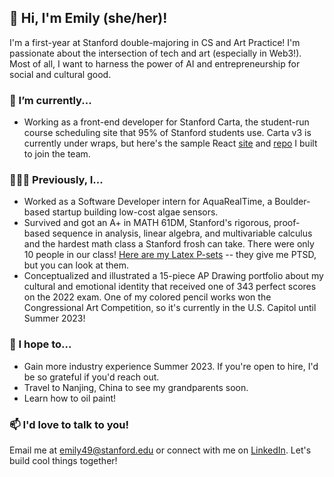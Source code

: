 ## 👋 Hi, I'm Emily (she/her)!

I'm a first-year at Stanford double-majoring in CS and Art Practice! I'm passionate about the intersection of tech and art (especially in Web3!). Most of all, I want to harness the power of AI and entrepreneurship for social and cultural good.

### 🌱 I’m currently...
- Working as a front-end developer for Stanford Carta, the student-run course scheduling site that 95% of Stanford students use. Carta v3 is currently under wraps, but here's the sample React [site](https://ojl3uu.csb.app/) and [repo](https://github.com/49emily/carta-example-site) I built to join the team.

### 👩🏻‍💻 Previously, I...
- Worked as a Software Developer intern for AquaRealTime, a Boulder-based startup building low-cost algae sensors.
- Survived and got an A+ in MATH 61DM, Stanford's rigorous, proof-based sequence in analysis, linear algebra, and multivariable calculus and the hardest math class a Stanford frosh can take. There were only 10 people in our class! [Here are my Latex P-sets](https://www.overleaf.com/read/tfrmvxnvttvt) -- they give me PTSD, but you can look at them.
- Conceptualized and illustrated a 15-piece AP Drawing portfolio about my cultural and emotional identity that received one of 343 perfect scores on the 2022 exam. One of my colored pencil works won the Congressional Art Competition, so it's currently in the U.S. Capitol until Summer 2023!

### 🎯 I hope to...
- Gain more industry experience Summer 2023. If you're open to hire, I'd be so grateful if you'd reach out.
- Travel to Nanjing, China to see my grandparents soon.
- Learn how to oil paint!


### 📫 I'd love to talk to you!
Email me at [emily49@stanford.edu](mailto:emily49@stanford.edu) or connect with me on [LinkedIn](https://www.linkedin.com/in/emilyszhang/). Let's build cool things together!
<!--
**49emily/49emily** is a ✨ _special_ ✨ repository because its `README.md` (this file) appears on your GitHub profile.

Here are some ideas to get you started:

- 🔭 I’m currently working on ...
- 🌱 I’m currently learning ...
- 👯 I’m looking to collaborate on ...
- 🤔 I’m looking for help with ...
- 💬 Ask me about ...
- 📫 How to reach me: ...
- 😄 Pronouns: ...
- ⚡ Fun fact: ...
-->
